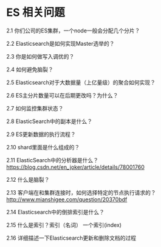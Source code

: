 # ES 相关问题

 2.1 你们公司的ES集群，一个node一般会分配几个分片？

 2.2 Elasticsearch是如何实现Master选举的？

 2.3 你是如何做写入调优的？

 2.4 如何避免脑裂？

 2.5 Elasticsearch对于大数据量（上亿量级）的聚合如何实现？

 2.6 ES主分片数量可以在后期更改吗？为什么？

 2.7 如何监控集群状态？

 2.8 ElasticSearch中的副本是什么？

 2.9 ES更新数据的执行流程？

 2.10 shard里面是什么组成的？

 2.11 ElasticSearch中的分析器是什么？ https://blog.csdn.net/en_joker/article/details/78001760

 2.12 什么是脑裂？

 2.13 客户端在和集群连接时，如何选择特定的节点执行请求的？http://www.mianshigee.com/question/20370bdf

 2.14 Elasticsearch中的倒排索引是什么？

 2.15 什么是索引？索引（名词） 一个索引(index)

 2.16 详细描述一下Elasticsearch更新和删除文档的过程